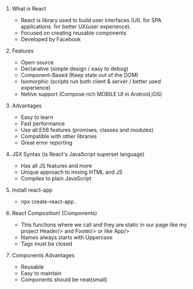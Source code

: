 1. What is React
    * React is library used to build user interfaces (UI). for SPA applications. for better UX(user experience).
    * Focused on creating reusable components  
    * Developed by Facebook
2. Features
    * Open-source
    * Declarative (simple design / easy to debug)
    * Component-Based (Keep state out of the DOM)
    * Isomorphic (scripts run both client & server / better used experience)
    * Netive support (Compose rich MOBILE UI in Android,iOS)
3. Advantages
    * Easy to learn
    * Fast performance
    * Use all ES6 features (promises, classes and modules)
    * Compatible with other libraries
    * Great error reporting

4. JSX Syntax (is React's JavaScript superset language)
    * Has all JS features and more
    * Unique approach to mixing HTML and JS
    * Compiles to plain JavaScript

5. Install react-app
    - npx create-react-app .

6. React Composition! (Components)
    * This functions where we call and they are static in our page like my project Header/> and Footer/> or like App/>
    * Names always starts with Uppercase
    * Tags must be closed
7. Components Advantages
    * Reusable
    * Easy to maintain
    * Components should be neat(small)
